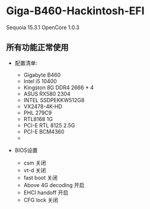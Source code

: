 # Giga-B460-Hackintosh-EFI

Sequoia 15.3.1
OpenCore 1.0.3

## 所有功能正常使用

 - 配置清单:
   - Gigabyte B460
   - Intel i5 10400
   - Kingston 8G DDR4 2666 * 4
   - ASUS RX580 2304
   - INTEL SSDPEKKW512G8
   - VX2478-4K-HD
   - PHL 279C9
   - RTL8168 1G
   - PCI-E RTL 8125 2.5G
   - PCI-E BCM4360
   - 
  
  - BIOS设置
    - csm 关闭  
    - vt-d 关闭  
    - fast boot 关闭  
    - Above 4G decoding 开启  
    - EHCI handoff 开启  
    - CFG lock 关闭
      

